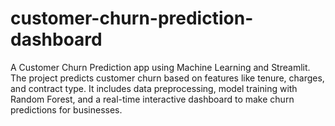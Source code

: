 # customer-churn-prediction-dashboard
A Customer Churn Prediction app using Machine Learning and Streamlit. The project predicts customer churn based on features like tenure, charges, and contract type. It includes data preprocessing, model training with Random Forest, and a real-time interactive dashboard to make churn predictions for businesses.
